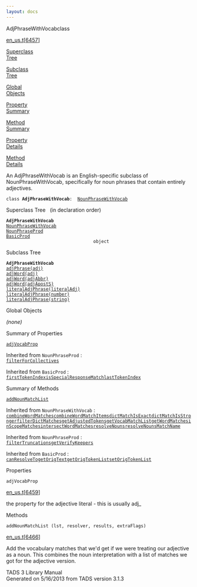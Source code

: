 ```yaml
---
layout: docs
---
```

<span class="title">AdjPhraseWithVocab</span><span class="type">class</span>

[en_us.t](../file/en_us.t.html)\[[6457](../source/en_us.t.html#6457)\]

[Superclass  
Tree](#_SuperClassTree_)

[Subclass  
Tree](#_SubClassTree_)

[Global  
Objects](#_ObjectSummary_)

[Property  
Summary](#_PropSummary_)

[Method  
Summary](#_MethodSummary_)

[Property  
Details](#_Properties_)

[Method  
Details](#_Methods_)



An AdjPhraseWithVocab is an English-specific subclass of
NounPhraseWithVocab, specifically for noun phrases that contain entirely
adjectives.

`class `**`AdjPhraseWithVocab`**` :   `[`NounPhraseWithVocab`](../object/NounPhraseWithVocab.html)



<span id="_SuperClassTree_"></span>



<span class="hdln">Superclass Tree</span>   (in declaration order)



**`AdjPhraseWithVocab`**  
[`NounPhraseWithVocab`](../object/NounPhraseWithVocab.html)  
[`NounPhraseProd`](../object/NounPhraseProd.html)  
[`BasicProd`](../object/BasicProd.html)  
`                                 object`  
<span id="_SubClassTree_"></span>



<span class="hdln">Subclass Tree</span>  



**`AdjPhraseWithVocab`**  
[`adjPhrase(adj)`](../object/adjPhrase(adj).html)  
[`adjWord(adj)`](../object/adjWord(adj).html)  
[`adjWord(adjAbbr)`](../object/adjWord(adjAbbr).html)  
[`adjWord(adjApostS)`](../object/adjWord(adjApostS).html)  
[`literalAdjPhrase(literalAdj)`](../object/literalAdjPhrase(literalAdj).html)  
[`literalAdjPhrase(number)`](../object/literalAdjPhrase(number).html)  
[`literalAdjPhrase(string)`](../object/literalAdjPhrase(string).html)  
<span id="_ObjectSummary_"></span>



<span class="hdln">Global Objects</span>  



*(none)* <span id="_PropSummary_"></span>



<span class="hdln">Summary of Properties</span>  



[`adjVocabProp`](#adjVocabProp)



Inherited from `NounPhraseProd` :  
[`filterForCollectives`](../object/NounPhraseProd.html#filterForCollectives)

Inherited from `BasicProd` :  
[`firstTokenIndex`](../object/BasicProd.html#firstTokenIndex)[`isSpecialResponseMatch`](../object/BasicProd.html#isSpecialResponseMatch)[`lastTokenIndex`](../object/BasicProd.html#lastTokenIndex)

<span id="_MethodSummary_"></span>



<span class="hdln">Summary of Methods</span>  



[`addNounMatchList`](#addNounMatchList)

Inherited from `NounPhraseWithVocab` :  
[`combineWordMatches`](../object/NounPhraseWithVocab.html#combineWordMatches)[`combineWordMatchItems`](../object/NounPhraseWithVocab.html#combineWordMatchItems)[`dictMatchIsExact`](../object/NounPhraseWithVocab.html#dictMatchIsExact)[`dictMatchIsStronger`](../object/NounPhraseWithVocab.html#dictMatchIsStronger)[`filterDictMatches`](../object/NounPhraseWithVocab.html#filterDictMatches)[`getAdjustedTokens`](../object/NounPhraseWithVocab.html#getAdjustedTokens)[`getVocabMatchList`](../object/NounPhraseWithVocab.html#getVocabMatchList)[`getWordMatches`](../object/NounPhraseWithVocab.html#getWordMatches)[`inScopeMatches`](../object/NounPhraseWithVocab.html#inScopeMatches)[`intersectWordMatches`](../object/NounPhraseWithVocab.html#intersectWordMatches)[`resolveNouns`](../object/NounPhraseWithVocab.html#resolveNouns)[`resolveNounsMatchName`](../object/NounPhraseWithVocab.html#resolveNounsMatchName)

Inherited from `NounPhraseProd` :  
[`filterTruncations`](../object/NounPhraseProd.html#filterTruncations)[`getVerifyKeepers`](../object/NounPhraseProd.html#getVerifyKeepers)

Inherited from `BasicProd` :  
[`canResolveTo`](../object/BasicProd.html#canResolveTo)[`getOrigText`](../object/BasicProd.html#getOrigText)[`getOrigTokenList`](../object/BasicProd.html#getOrigTokenList)[`setOrigTokenList`](../object/BasicProd.html#setOrigTokenList)

<span id="_Properties_"></span>



<span class="hdln">Properties</span>  



<span id="adjVocabProp"></span>

`adjVocabProp`

[en_us.t](../file/en_us.t.html)\[[6459](../source/en_us.t.html#6459)\]



the property for the adjective literal - this is usually adj\_



<span id="_Methods_"></span>



<span class="hdln">Methods</span>  



<span id="addNounMatchList"></span>

`addNounMatchList (lst, resolver, results, extraFlags)`

[en_us.t](../file/en_us.t.html)\[[6466](../source/en_us.t.html#6466)\]



Add the vocabulary matches that we'd get if we were treating our
adjective as a noun. This combines the noun interpretation with a list
of matches we got for the adjective version.





TADS 3 Library Manual  
Generated on 5/16/2013 from TADS version 3.1.3


